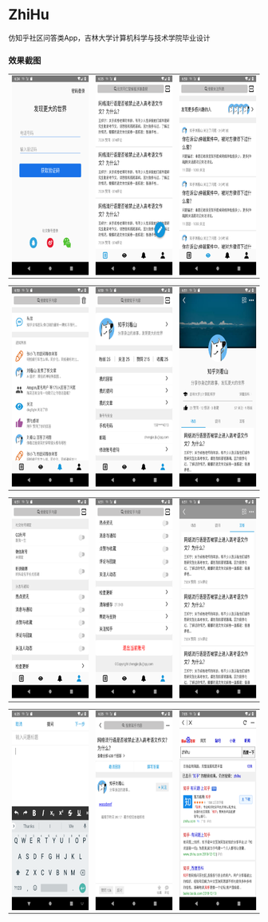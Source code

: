# ZhiHu
仿知乎社区问答类App，吉林大学计算机科学与技术学院毕业设计

### 效果截图

<table><tr>
<td><img src="https://github.com/Easoncheng0405/ZhiHu/blob/master/screenshots/ScreenShot_1.png" border=0  width="200" height="400"></td>

<td><img src="https://github.com/Easoncheng0405/ZhiHu/blob/master/screenshots/ScreenShot_2.png" border=0  width="200" height="400"></td>

<td><img src="https://github.com/Easoncheng0405/ZhiHu/blob/master/screenshots/ScreenShot_3.png" border=0  width="200" height="400"></td>
</tr></table>

<table><tr>
<td><img src="https://github.com/Easoncheng0405/ZhiHu/blob/master/screenshots/ScreenShot_4.png" border=0  width="200" height="400"></td>

<td><img src="https://github.com/Easoncheng0405/ZhiHu/blob/master/screenshots/ScreenShot_5.png" border=0  width="200" height="400"></td>

<td><img src="https://github.com/Easoncheng0405/ZhiHu/blob/master/screenshots/ScreenShot_6.png" border=0  width="200" height="400"></td>
</tr></table>

<table><tr>
<td><img src="https://github.com/Easoncheng0405/ZhiHu/blob/master/screenshots/ScreenShot_7.png" border=0  width="200" height="400"></td>

<td><img src="https://github.com/Easoncheng0405/ZhiHu/blob/master/screenshots/ScreenShot_8.png" border=0  width="200" height="400"></td>

<td><img src="https://github.com/Easoncheng0405/ZhiHu/blob/master/screenshots/ScreenShot_9.png" border=0  width="200" height="400"></td>
</tr></table>

<table><tr>
<td><img src="https://github.com/Easoncheng0405/ZhiHu/blob/master/screenshots/ScreenShot_10.png" border=0  width="200" height="400"></td>

<td><img src="https://github.com/Easoncheng0405/ZhiHu/blob/master/screenshots/ScreenShot_11.png" border=0  width="200" height="400"></td>

<td><img src="https://github.com/Easoncheng0405/ZhiHu/blob/master/screenshots/ScreenShot_12.png" border=0  width="200" height="400"></td>
</tr></table>